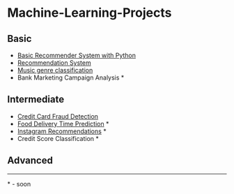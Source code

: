 # Machine-Learning-Projects

## Basic
- [Basic Recommender System with Python](https://github.com/ShaileshKumar97/Machine-Learning-Projects/tree/main/Basic-Recommender-system-with-python)
- [Recommendation System](https://github.com/ShaileshKumar97/Machine-Learning-Projects/tree/main/Recommendation-System)
- [Music genre classification](https://github.com/ShaileshKumar97/Machine-Learning-Projects/tree/main/Music_Genre_Classification)
- Bank Marketing Campaign Analysis *

## Intermediate
- [Credit Card Fraud Detection](https://github.com/ShaileshKumar97/Machine-Learning-Projects/tree/main/Credit_Card_Fraud_Detection)
- [Food Delivery Time Prediction](https://github.com/ShaileshKumar97/Machine-Learning-Projects/tree/main/Food-Delivery-Time-Prediction) *
- [Instagram Recommendations](https://github.com/ShaileshKumar97/Machine-Learning-Projects/tree/main/Instagram-Recommendations) *
- Credit Score Classification *

## Advanced

---
\* - soon
